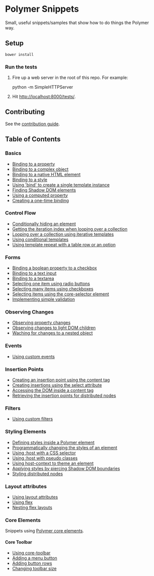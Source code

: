 # Polymer Snippets

Small, useful snippets/samples that show how to do things the Polymer way.

## Setup

    bower install

### Run the tests

1. Fire up a web server in the root of this repo. For example:

    python -m SimpleHTTPServer

2. Hit [http://localhost:8000/tests/](http://localhost:8000/tests/).

## Contributing

See the [contribution guide](CONTRIBUTING.md).

## Table of Contents

### Basics

- [Binding to a property](snippets/basics/binding-to-a-property.html)
- [Binding to a complex object](snippets/basics/binding-to-a-complex-object.html)
- [Binding to a native HTML element](snippets/basics/binding-to-a-native-html-element.html)
- [Binding to a style](snippets/basics/binding-to-a-style.html)
- [Using 'bind' to create a single template instance](snippets/basics/using-bind-to-create-a-single-template-instance.html)
- [Finding Shadow DOM elements](snippets/basics/finding-shadow-dom-elements.html)
- [Using a computed property](snippets/basics/using-a-computed-property.html)
- [Creating a one-time binding](snippets/basics/creating-a-one-time-binding.html)

### Control Flow

- [Conditionally hiding an element](snippets/control-flow/conditionally-hiding-an-element.html)
- [Getting the iteration index when looping over a collection](snippets/control-flow/getting-the-iteration-index-when-looping-over-a-collection.html)
- [Looping over a collection using iterative templates](snippets/control-flow/looping-over-a-collection-using-iterative-templates.html)
- [Using conditional templates](snippets/control-flow/using-conditional-templates.html)
- [Using template repeat with a table row or an option](snippets/control-flow/using-template-repeat-with-a-tr-or-an-option.html)

### Forms

- [Binding a boolean property to a checkbox](snippets/forms/binding-a-boolean-property-to-a-checkbox.html)
- [Binding to a text input](snippets/forms/binding-to-a-text-input.html)
- [Binding to a textarea](snippets/forms/binding-to-a-textarea.html)
- [Selecting one item using radio buttons](snippets/forms/selecting-one-item-using-radio-buttons.html)
- [Selecting many items using checkboxes](snippets/forms/selecting-many-items-using-checkboxes.html)
- [Selecting items using the core-selector element](snippets/forms/selecting-items-using-the-core-selector-element.html)
- [Implementing simple validation](snippets/forms/implementing-simple-validation.html)

### Observing Changes

- [Observing property changes](snippets/observing-changes/observing-property-changes.html)
- [Observing changes to light DOM children](snippets/observing-changes/observing-changes-to-light-dom-children.html)
- [Waching for changes to a nested object](snippets/observing-changes/watching-for-changes-to-a-nested-object.html)

### Events

- [Using custom events](snippets/events/using-custom-events.html)

### Insertion Points

- [Creating an insertion point using the content tag](snippets/insertion-points/creating-an-insertion-point-using-the-content-tag.html)
- [Creating insertions using the select attribute](snippets/insertion-points/creating-insertion-points-using-the-select-attribute.html)
- [Accessing the DOM inside a content tag](snippets/insertion-points/accessing-the-dom-inside-a-content-tag.html)
- [Retrieving the insertion points for distributed nodes](snippets/insertion-points/retrieving-the-insertion-points-for-distributed-nodes.html)

### Filters

- [Using custom filters](snippets/filters/using-custom-filters.html)

### Styling Elements

- [Defining styles inside a Polymer element](snippets/styling-elements/defining-styles-inside-a-polymer-element.html)
- [Programmatically changing the styles of an element](snippets/styling-elements/programmatically-changing-the-styles-of-an-element.html)
- [Using :host with a CSS selector](snippets/styling-elements/using-host-with-a-css-selector.html)
- [Using :host with pseudo classes](snippets/styling-elements/using-host-with-pseudo-classes.html)
- [Using host-context to theme an element](snippets/styling-elements/using-host-context-to-theme-an-element.html)
- [Applying styles by piercing Shadow DOM boundaries](snippets/styling-elements/applying-styles-by-piercing-shadow-dom-boundaries.html)
- [Styling distributed nodes](snippets/styling-elements/styling-distributed-nodes.html)

### Layout attributes

- [Using layout attributes](snippets/layout-attributes/using-layout-attributes.html)
- [Using flex](snippets/layout-attributes/using-flex.html)
- [Nesting flex layouts](snippets/layout-attributes/nesting-flex-layouts.html)

### Core Elements

Snippets using
[Polymer core elements](http://www.polymer-project.org/docs/elements/core-elements.html).

#### Core Toolbar

- [Using core-toolbar](snippets/core-elements/core-toolbar/using-core-toolbar.html)
- [Adding a menu button](snippets/core-elements/core-toolbar/adding-a-menu-button.html)
- [Adding button rows](snippets/core-elements/core-toolbar/adding-button-rows.html)
- [Changing toolbar size](snippets/core-elements/core-toolbar/changing-toolbar-size.html)

